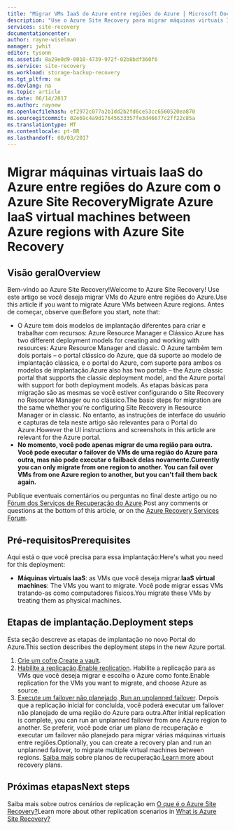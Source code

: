 ```yaml
---
title: "Migrar VMs IaaS do Azure entre regiões do Azure | Microsoft Docs"
description: "Use o Azure Site Recovery para migrar máquinas virtuais IaaS do Azure de uma região do Azure para outra."
services: site-recovery
documentationcenter: 
author: rayne-wiselman
manager: jwhit
editor: tysonn
ms.assetid: 8a29e0d9-0010-4739-972f-02b8bdf360f6
ms.service: site-recovery
ms.workload: storage-backup-recovery
ms.tgt_pltfrm: na
ms.devlang: na
ms.topic: article
ms.date: 06/14/2017
ms.author: raynew
ms.openlocfilehash: ef2972c077a2b1dd2b2fd6ce53cc6560520ea870
ms.sourcegitcommit: 02e69c4a9d17645633357fe3d46677c2ff22c85a
ms.translationtype: MT
ms.contentlocale: pt-BR
ms.lasthandoff: 08/03/2017
---
```

# <a name="migrate-azure-iaas-virtual-machines-between-azure-regions-with-azure-site-recovery"></a><span data-ttu-id="6d307-103">Migrar máquinas virtuais IaaS do Azure entre regiões do Azure com o Azure Site Recovery</span><span class="sxs-lookup"><span data-stu-id="6d307-103">Migrate Azure IaaS virtual machines between Azure regions with Azure Site Recovery</span></span>
## <a name="overview"></a><span data-ttu-id="6d307-104">Visão geral</span><span class="sxs-lookup"><span data-stu-id="6d307-104">Overview</span></span>
<span data-ttu-id="6d307-105">Bem-vindo ao Azure Site Recovery!</span><span class="sxs-lookup"><span data-stu-id="6d307-105">Welcome to Azure Site Recovery!</span></span> <span data-ttu-id="6d307-106">Use este artigo se você deseja migrar VMs do Azure entre regiões do Azure.</span><span class="sxs-lookup"><span data-stu-id="6d307-106">Use this article if you want to migrate Azure VMs between Azure regions.</span></span> <span data-ttu-id="6d307-107">Antes de começar, observe que:</span><span class="sxs-lookup"><span data-stu-id="6d307-107">Before you start, note that:</span></span>

* <span data-ttu-id="6d307-108">O Azure tem dois modelos de implantação diferentes para criar e trabalhar com recursos: Azure Resource Manager e Clássico.</span><span class="sxs-lookup"><span data-stu-id="6d307-108">Azure has two different deployment models for creating and working with resources: Azure Resource Manager and classic.</span></span> <span data-ttu-id="6d307-109">O Azure também tem dois portais – o portal clássico do Azure, que dá suporte ao modelo de implantação clássica, e o portal do Azure, com suporte para ambos os modelos de implantação.</span><span class="sxs-lookup"><span data-stu-id="6d307-109">Azure also has two portals – the Azure classic portal that supports the classic deployment model, and the Azure portal with support for both deployment models.</span></span> <span data-ttu-id="6d307-110">As etapas básicas para migração são as mesmas se você estiver configurando o Site Recovery no Resource Manager ou no clássico.</span><span class="sxs-lookup"><span data-stu-id="6d307-110">The basic steps for migration are the same whether you're configuring Site Recovery in Resource Manager or in classic.</span></span> <span data-ttu-id="6d307-111">No entanto, as instruções de interface do usuário e capturas de tela neste artigo são relevantes para o Portal do Azure.</span><span class="sxs-lookup"><span data-stu-id="6d307-111">However the UI instructions and screenshots in this article are relevant for the Azure portal.</span></span>
* <span data-ttu-id="6d307-112">**No momento, você pode apenas migrar de uma região para outra. Você pode executar o failover de VMs de uma região do Azure para outra, mas não pode executar o failback delas novamente.**</span><span class="sxs-lookup"><span data-stu-id="6d307-112">**Currently you can only migrate from one region to another. You can fail over VMs from one Azure region to another, but you can't fail them back again.**</span></span>

<span data-ttu-id="6d307-113">Publique eventuais comentários ou perguntas no final deste artigo ou no [Fórum dos Serviços de Recuperação do Azure](https://social.msdn.microsoft.com/forums/azure/home?forum=hypervrecovmgr).</span><span class="sxs-lookup"><span data-stu-id="6d307-113">Post any comments or questions at the bottom of this article, or on the [Azure Recovery Services Forum](https://social.msdn.microsoft.com/forums/azure/home?forum=hypervrecovmgr).</span></span>

## <a name="prerequisites"></a><span data-ttu-id="6d307-114">Pré-requisitos</span><span class="sxs-lookup"><span data-stu-id="6d307-114">Prerequisites</span></span>
<span data-ttu-id="6d307-115">Aqui está o que você precisa para essa implantação:</span><span class="sxs-lookup"><span data-stu-id="6d307-115">Here's what you need for this deployment:</span></span>

* <span data-ttu-id="6d307-116">**Máquinas virtuais IaaS**: as VMs que você deseja migrar.</span><span class="sxs-lookup"><span data-stu-id="6d307-116">**IaaS virtual machines**: The VMs you want to migrate.</span></span> <span data-ttu-id="6d307-117">Você pode migrar essas VMs tratando-as como computadores físicos.</span><span class="sxs-lookup"><span data-stu-id="6d307-117">You migrate these VMs by treating them as physical machines.</span></span>

## <a name="deployment-steps"></a><span data-ttu-id="6d307-118">Etapas de implantação.</span><span class="sxs-lookup"><span data-stu-id="6d307-118">Deployment steps</span></span>
<span data-ttu-id="6d307-119">Esta seção descreve as etapas de implantação no novo Portal do Azure.</span><span class="sxs-lookup"><span data-stu-id="6d307-119">This section describes the deployment steps in the new Azure portal.</span></span>

1. <span data-ttu-id="6d307-120">[Crie um cofre](site-recovery-vmware-to-azure.md).</span><span class="sxs-lookup"><span data-stu-id="6d307-120">[Create a vault](site-recovery-vmware-to-azure.md).</span></span>
2. <span data-ttu-id="6d307-121">[Habilite a replicação](site-recovery-vmware-to-azure.md).</span><span class="sxs-lookup"><span data-stu-id="6d307-121">[Enable replication](site-recovery-vmware-to-azure.md).</span></span> <span data-ttu-id="6d307-122">Habilite a replicação para as VMs que você deseja migrar e escolha o Azure como fonte.</span><span class="sxs-lookup"><span data-stu-id="6d307-122">Enable replication for the VMs you want to migrate, and choose Azure as source.</span></span> 
3. <span data-ttu-id="6d307-123">[ Execute um failover não planejado](site-recovery-failover.md).</span><span class="sxs-lookup"><span data-stu-id="6d307-123">[ Run an unplanned failover](site-recovery-failover.md).</span></span> <span data-ttu-id="6d307-124">Depois que a replicação inicial for concluída, você poderá executar um failover não planejado de uma região do Azure para outra.</span><span class="sxs-lookup"><span data-stu-id="6d307-124">After initial replication is complete, you can run an unplanned failover from one Azure region to another.</span></span> <span data-ttu-id="6d307-125">Se preferir, você pode criar um plano de recuperação e executar um failover não planejado para migrar várias máquinas virtuais entre regiões.</span><span class="sxs-lookup"><span data-stu-id="6d307-125">Optionally, you can create a recovery plan and run an unplanned failover, to migrate multiple virtual machines between regions.</span></span> <span data-ttu-id="6d307-126">[Saiba mais](site-recovery-create-recovery-plans.md) sobre planos de recuperação.</span><span class="sxs-lookup"><span data-stu-id="6d307-126">[Learn more](site-recovery-create-recovery-plans.md) about recovery plans.</span></span>

## <a name="next-steps"></a><span data-ttu-id="6d307-127">Próximas etapas</span><span class="sxs-lookup"><span data-stu-id="6d307-127">Next steps</span></span>
<span data-ttu-id="6d307-128">Saiba mais sobre outros cenários de replicação em [O que é o Azure Site Recovery?](site-recovery-overview.md)</span><span class="sxs-lookup"><span data-stu-id="6d307-128">Learn more about other replication scenarios in [What is Azure Site Recovery?](site-recovery-overview.md)</span></span>
